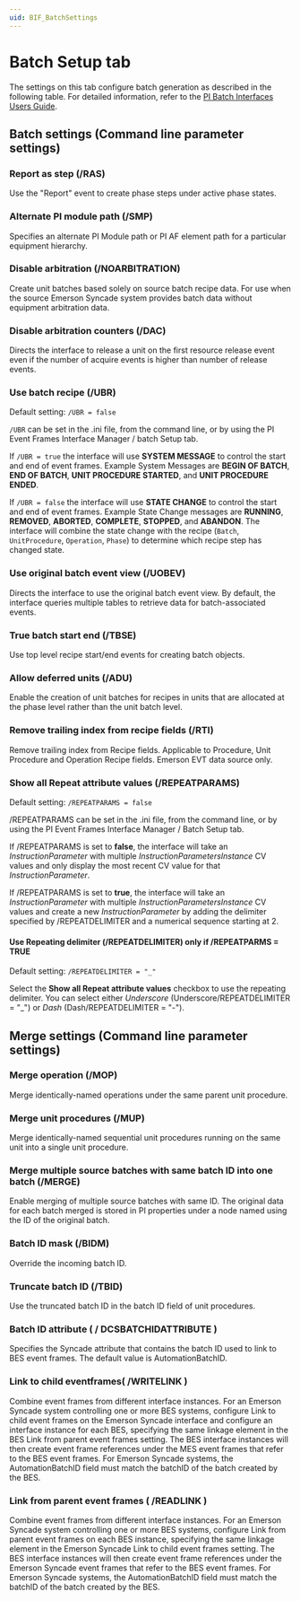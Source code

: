 ```yaml
---
uid: BIF_BatchSettings
---
```


# Batch Setup tab

<!-- Mark Bishop 6/18/21: Customized for Emerson Syncade -->

The settings on this tab configure batch generation as described in the following table. For detailed information, refer to the [PI Batch Interfaces Users Guide](https://docs.osisoft.com/bundle/pi-batch-interfaces/page/batch-setup-tab-bif.html).

## Batch settings (Command line parameter settings)

### Report as step (/RAS)

Use the "Report" event to create phase steps under active phase states.

### Alternate PI module path (/SMP)

Specifies an alternate PI Module path or PI AF element path for a particular equipment hierarchy.

### Disable arbitration (/NOARBITRATION)

Create unit batches based solely on source batch recipe data. For use when the source Emerson Syncade system provides batch data without equipment arbitration data.

### Disable arbitration counters (/DAC)

Directs the interface to release a unit on the first resource release event even if the number of acquire events is higher than number of release events.

<!-- Setting below heavily edited-->

### Use batch recipe (/UBR)  

Default setting: `/UBR = false`

`/UBR` can be set in the .ini file, from the command line, or by using the PI Event Frames Interface Manager / batch Setup tab.

If `/UBR = true` the interface will use **SYSTEM MESSAGE** to control the start and end of event frames. Example System Messages are **BEGIN OF BATCH**, **END OF BATCH**, **UNIT PROCEDURE STARTED**, and **UNIT PROCEDURE ENDED**. 

If `/UBR = false` the interface will use **STATE CHANGE** to control the start and end of event frames. Example State Change messages are **RUNNING**, **REMOVED**, **ABORTED**, **COMPLETE**, **STOPPED**, and **ABANDON**. The interface will combine the state change with the recipe (`Batch`, `UnitProcedure`, `Operation`, `Phase`) to determine which recipe step has changed state. 

### Use original batch event view (/UOBEV)

Directs the interface to use the original batch event view. By default, the interface queries multiple tables to retrieve data for batch-associated events.

### True batch start end (/TBSE)

Use top level recipe start/end events for creating batch objects.

### Allow deferred units (/ADU)

Enable the creation of unit batches for recipes in units that are allocated at the phase level rather than the unit batch level.

<!--

MB 6/18/21: Does not apply to Syncade

### Disable auto module creation for A&E data source (/DAMCAE)

Ignore events from a DeltaV Event Chronicle (alarms & events) data source when creating or checking PI Module Database objects. 

-->

### Remove trailing index from recipe fields (/RTI)

Remove trailing index from Recipe fields. Applicable to Procedure, Unit Procedure and Operation Recipe fields. Emerson EVT data source only.

### Show all Repeat attribute values (/REPEATPARAMS)

Default setting: `/REPEATPARAMS = false`

/REPEATPARAMS can be set in the .ini file, from the command line, or by using the PI Event Frames Interface Manager / Batch Setup tab.

If /REPEATPARAMS is set to **false**, the interface will take an *InstructionParameter* with multiple *InstructionParametersInstance* CV values and only display the most recent CV value for that *InstructionParameter*.

If /REPEATPARAMS is set to **true**, the interface will take an *InstructionParameter* with multiple *InstructionParametersInstance* CV values and create a new *InstructionParameter* by adding the delimiter specified by /REPEATDELIMITER and a numerical sequence starting at 2.

#### Use Repeating delimiter (/REPEATDELIMITER) only if /REPEATPARMS = TRUE

Default setting: `/REPEATDELIMITER = "_"`

Select the **Show all Repeat attribute values** checkbox to use the repeating delimiter. You can select either *Underscore* (Underscore/REPEATDELIMITER = "_") or *Dash* (Dash/REPEATDELIMITER = "-").


## Merge settings (Command line parameter settings) 

### Merge operation (/MOP)

Merge identically-named operations under the same parent unit procedure.

### Merge unit procedures (/MUP)

Merge identically-named sequential unit procedures running on the same unit into a single unit procedure.

### Merge multiple source batches with same batch ID into one batch (/MERGE)

Enable merging of multiple source batches with same ID. The original data for each batch merged is stored in PI properties under a node named using the ID of the original batch.

### Batch ID mask (/BIDM)

Override the incoming batch ID.

### Truncate batch ID (/TBID)

Use the truncated batch ID in the batch ID field of unit procedures.

### Batch ID attribute ( / DCSBATCHIDATTRIBUTE ) 

Specifies the Syncade attribute that contains the batch ID used to link to BES event frames. The default value is AutomationBatchID.

### Link to child eventframes( /WRITELINK ) 

Combine event frames from different interface instances. For an Emerson Syncade system controlling one or more BES systems, configure Link to child event frames on the Emerson Syncade interface and configure an interface instance for each BES, specifying the same linkage element in the BES Link from parent event frames setting. The BES interface instances will then create event frame references under the MES event frames that refer to the BES event frames. For Emerson Syncade systems, the AutomationBatchID field must match the batchID of the batch created by the BES.

### Link from parent event frames ( /READLINK )

Combine event frames from different interface instances. For an Emerson Syncade system controlling one or more BES systems, configure Link from parent event frames on each BES instance, specifying the same linkage element in the Emerson Syncade Link to child event frames setting. The BES interface instances will then create event frame references under the Emerson Syncade event frames that refer to the BES event frames. For Emerson Syncade systems, the AutomationBatchID field must match the batchID of the batch created by the BES.
